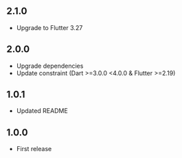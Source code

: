 ## 2.1.0

* Upgrade to Flutter 3.27

## 2.0.0

* Upgrade dependencies
* Update constraint (Dart >=3.0.0 <4.0.0 & Flutter >=2.19) 

## 1.0.1

* Updated README

## 1.0.0

* First release
